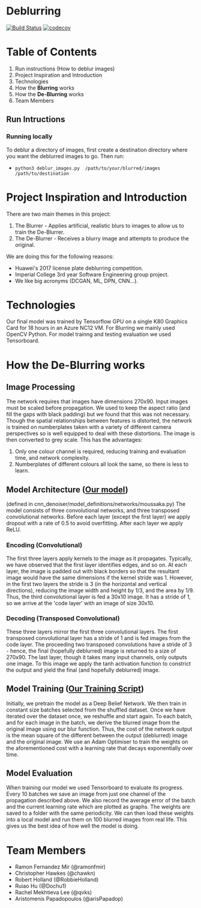 # Deblurring

[![Build Status](https://travis-ci.com/qvks/deblurring.svg?token=fTTycZszr1xwSx4deq7e&branch=master)](https://travis-ci.com/qvks/deblurring) [![codecov](https://codecov.io/gh/ramonfmir/deblurring/branch/master/graph/badge.svg?token=54QoaHZuqI)](https://codecov.io/gh/ramonfmir/deblurring)

# Table of Contents
1. Run instructions (How to deblur images)
2. Project Inspiration and Introduction
3. Technologies
4. How the **Blurring** works
5. How the **De-Blurring** works
6. Team Members

## Run Intructions
### Running locally
To deblur a directory of images, first create a destination directory where you want the deblurred images to go. Then run:
* `python3 deblur_images.py  /path/to/your/blurred/images  /path/to/destination`

# Project Inspiration and Introduction
There are two main themes in this project:
1. The Blurrer - Applies artificial, realistic blurs to images to allow us to train the De-Blurrer.
2. The De-Blurrer - Receives a blurry image and attempts to produce the original.

We are doing this for the following reasons:
* Huawei's 2017 license plate deblurring competition.
* Imperial College 3rd year Software Engineering group project.
* We like big acronyms (DCGAN, ML, DPN, CNN...).

# Technologies
Our final model was trained by Tensorflow GPU on a single K80 Graphics Card for 18 hours in an Azure NC12 VM.
For Blurring we mainly used OpenCV Python.
For model trainng and testing evaluation we used Tensorboard.

# How the De-Blurring works
## Image Processing
The network requires that images have dimensions 270x90. Input images must be scaled before propagation. We used to keep the aspect ratio (and fill the gaps with black padding) but we found that this was not necessary. Though the spatial relationships between features is distorted, the network is trained on numberplates taken with a variety of different camera perspectives so is well equipped to deal with these distortions.
The image is then converted to grey scale. This has the advantages:
1. Only one colour channel is required, reducing training and evaluation time, and network complexity.
2. Numberplates of different colours all look the same, so there is less to learn.

## Model Architecture ([Our model](https://github.com/qvks/deblurring/blob/ready_for_sumission/cnn_denoiser/model_definitions/networks/moussaka.py))
(defined in cnn_denoiser/model_definitions/networks/moussaka.py)
The model consists of three convolutional networks, and three transposed convolutional networks.
Before each layer (except the first layer) we apply dropout with a rate of 0.5 to avoid overfitting. After each layer we apply ReLU.
### Encoding (Convolutional)
The first three layers apply kernels to the image as it propagates. Typically, we have observed that the first layer identifies edges, and so on. At each layer, the image is padded out with black borders so that the resultant image would have the same dimensions if the kernel stride was 1.
However, in the first two layers the stride is 3 (in the horizontal and vertical directions), reducing the image width and height by 1/3, and the area by 1/9. Thus, the third convolutional layer is fed a 30x10 image. It has a stride of 1, so we arrive at the 'code layer' with an image of size 30x10.
### Decoding (Transposed Convolutional)
These three layers mirror the first three convolutional layers. The first transposed convolutional layer has a stride of 1 and is fed images from the code layer.
The proceeding two transposed convolutions have a stride of 3 - hence, the final (hopefully deblurred) image is returned to a size of 270x90. The last layer, though it takes many input channels, only outputs one image. To this image we apply the tanh activation function to constrict the output and yield the final (and hopefully deblurred) image.

## Model Training ([Our Training Script](https://github.com/qvks/deblurring/blob/ready_for_sumission/cnn_denoiser/train.py))
Initially, we pretrain the model as a Deep Belief Network.
We then train in constant size batches selected from the shuffled dataset. Once we have iterated over the dataset once, we reshuffle and start again.
To each batch, and for each image in the batch, we derive the blurred image from the original image using our blur function. Thus, the cost of the network output is the mean square of the different between the output (deblurred) image and the original image.
We use an Adam Optimiser to train the weights on the aforementioned cost with a learning rate that decays exponentially over time.

## Model Evaluation
When training our model we used Tensorboard to evaluate its progress. Every 10 batches we save an image from just one channel of the propagation described above. We also record the average error of the batch and the current learning rate which are plotted as graphs.
The weights are saved to a folder with the same periodicity. We can then load these weights into a local model and run them on 100 blurred images from real life. This gives us the best idea of how well the model is doing.

# Team Members
* Ramon Fernandez Mir (@ramonfmir)
* Christopher Hawkes (@chawkn)
* Robert Holland (@RobbieHolland)
* Ruiao Hu (@Dochu1)
* Rachel Mekhtieva Lee (@qvks)
* Aristomenis Papadopoulos (@arisPapadop)
